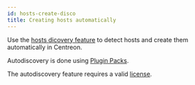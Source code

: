 ```yaml
---
id: hosts-create-disco
title: Creating hosts automatically
---
```


Use the [hosts dicovery feature](../discovery/hosts-discovery) to detect hosts and create them automatically in Centreon.

Autodiscovery is done using [Plugin Packs](../pluginpacks).

The autodiscovery feature requires a valid [license](../../administration/licenses).